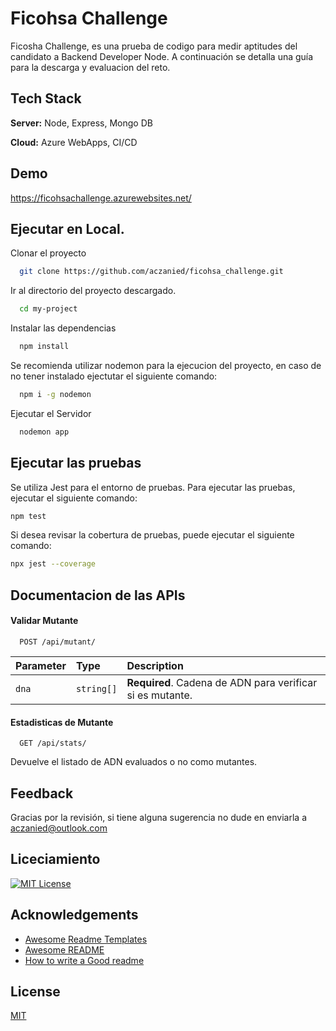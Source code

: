 
# Ficohsa Challenge

Ficosha Challenge, es una prueba de codigo para medir aptitudes del candidato a Backend Developer Node.
A continuación se detalla una guía para la descarga y evaluacion del reto.


## Tech Stack

**Server:** Node, Express, Mongo DB

**Cloud:** Azure WebApps, CI/CD 


## Demo

https://ficohsachallenge.azurewebsites.net/


## Ejecutar en Local.

Clonar el proyecto

```bash
  git clone https://github.com/aczanied/ficohsa_challenge.git
```

Ir al directorio del proyecto descargado.

```bash
  cd my-project
```

Instalar las dependencias

```bash
  npm install
```

Se recomienda utilizar nodemon para la ejecucion del proyecto, en caso de no tener instalado
ejectutar el siguiente comando:

```bash
  npm i -g nodemon
```
Ejecutar el Servidor

```bash
  nodemon app
```


## Ejecutar las pruebas

Se utiliza Jest para el entorno de pruebas. 
Para ejecutar las pruebas, ejecutar el siguiente comando:

```bash
npm test
```

Si desea revisar la cobertura de pruebas, puede ejecutar el siguiente comando:

```bash
npx jest --coverage
```
## Documentacion de las APIs

#### Validar Mutante

```http
  POST /api/mutant/
```

| Parameter | Type     | Description                |
| :-------- | :------- | :------------------------- |
| `dna` | `string[]` | **Required**. Cadena de ADN para verificar si es mutante. |

#### Estadisticas de Mutante

```http
  GET /api/stats/
```
Devuelve el listado de ADN evaluados o no como mutantes.


## Feedback

Gracias por la revisión, si tiene alguna sugerencia no dude en enviarla a  aczanied@outlook.com


## Liceciamiento

[![MIT License](https://img.shields.io/badge/License-MIT-green.svg)](https://choosealicense.com/licenses/mit/)

## Acknowledgements

 - [Awesome Readme Templates](https://awesomeopensource.com/project/elangosundar/awesome-README-templates)
 - [Awesome README](https://github.com/matiassingers/awesome-readme)
 - [How to write a Good readme](https://bulldogjob.com/news/449-how-to-write-a-good-readme-for-your-github-project)


## License

[MIT](https://choosealicense.com/licenses/mit/)

